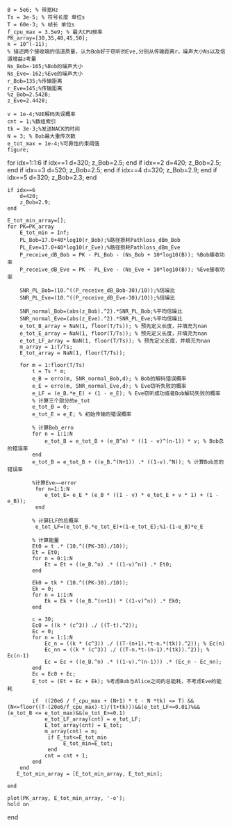 
    B = 5e6; % 带宽Hz
    Ts = 3e-5; % 符号长度 单位s
    T = 60e-3; % 帧长 单位s
    f_cpu_max = 3.5e9; % 最大CPU频率
    PK_array=[30,35,40,45,50];
    k = 10^(-11);
    % 描述两个接收端的信道质量，认为Bob好于窃听的Eve,分别从传输距离r，噪声大小Ns以及信道增益z考量
    Ns_Bob=-165;%Bob的噪声大小
    Ns_Eve=-162;%Eve的噪声大小
    r_Bob=135;%传输距离
    r_Eve=145;%传输距离
    %z_Bob=2.5428;
    z_Eve=2.4428;

    v = 1e-4;%UE解码失误概率
    cnt = 1;%数组索引
    tk = 3e-3;%发送NACK的时间
    N = 3; % Bob最大重传次数
    e_tot_max = 1e-4;%可靠性约束阈值
    figure;
 for idx=1:1:6
    if idx==1
        d=320;
       z_Bob=2.5;
    end
    if idx==2
        d=420;
       z_Bob=2.5;
    end
    if idx==3
        d=520;
       z_Bob=2.5;
    end
    if idx==4
        d=320;
       z_Bob=2.9;
    end
    if idx==5
        d=320;
       z_Bob=2.3;
    end
    
    if idx==6
        d=420;
        z_Bob=2.9;
    end
    
    E_tot_min_array=[];
    for PK=PK_array
        E_tot_min = Inf; 
        PL_Bob=17.0+40*log10(r_Bob);%路径损耗Pathloss_dBm_Bob
        PL_Eve=17.0+40*log10(r_Eve);%路径损耗Pathloss_dBm_Eve
        P_receive_dB_Bob = PK - PL_Bob - (Ns_Bob + 10*log10(B)); %Bob接收功率 
        P_receive_dB_Eve = PK - PL_Eve - (Ns_Eve + 10*log10(B)); %Eve接收功率 

        SNR_PL_Bob=(10.^((P_receive_dB_Bob-30)/10));%信噪比 
        SNR_PL_Eve=(10.^((P_receive_dB_Eve-30)/10));%信噪比 

        SNR_normal_Bob=(abs(z_Bob).^2).*SNR_PL_Bob;%平均信噪比
        SNR_normal_Eve=(abs(z_Eve).^2).*SNR_PL_Eve;%平均信噪比
        e_tot_B_array = NaN(1, floor(T/Ts)); % 预先定义长度，并填充为nan
        e_tot_E_array = NaN(1, floor(T/Ts)); % 预先定义长度，并填充为nan
        e_tot_LF_array = NaN(1, floor(T/Ts)); % 预先定义长度，并填充为nan
        m_array = 1:T/Ts;
        E_tot_array = NaN(1, floor(T/Ts));

        for m = 1:floor(T/Ts)
            t = Ts * m;
            e_B = erro(m, SNR_normal_Bob,d); % Bob的解码错误概率
            e_E = erro(m, SNR_normal_Eve,d); % Eve窃听失败的概率
            e_LF = (e_B.*e_E) + (1 - e_E); % Eve窃听成功或者Bob解码失败的概率
            % 计算三个部分的e_tot
            e_tot_B = 0;
            e_tot_E = e_E; % 初始传输的错误概率

            % 计算Bob_erro
            for n = 1:1:N
                e_tot_B = e_tot_B + (e_B^n) * ((1 - v)^(n-1)) * v; % Bob总的错误率
            end
            e_tot_B = e_tot_B + ((e_B.^(N+1)) .* ((1-v).^N)); % 计算Bob总的错误率

            %计算Eve——error
             for n=1:1:N
                e_tot_E= e_E * (e_B * ((1 - v) * e_tot_E + v * 1) + (1 - e_B));
             end

            % 计算ELF的总概率
             e_tot_LF=(e_tot_B.*e_tot_E)+(1-e_tot_E);%1-(1-e_B)*e_E

            % 计算能量
            Et0 = t .* (10.^((PK-30)./10));
            Et = Et0;
            for n = 0:1:N
                Et = Et + ((e_B.^n) .* ((1-v)^n)) .* Et0;
            end

            Ek0 = tk * (10.^((PK-30)./10));
            Ek = 0;
            for n = 1:1:N
                Ek = Ek + ((e_B.^(n+1)) * ((1-v)^n)) .* Ek0;
            end

            c = 30;
            Ec0 = ((k * (c^3)) ./ ((T-t).^2));
            Ec = 0;
            for n = 1:1:N
                Ec_n = ((k * (c^3)) ./ ((T-(n+1).*t-n.*(tk)).^2)); % Ec(n)
                Ec_nn = ((k * (c^3)) ./ ((T-n.*t-(n-1).*(tk)).^2)); % Ec(n-1)
                Ec = Ec + ((e_B.^n) .* ((1-v).^(n-1))) .* (Ec_n - Ec_nn);
            end
            Ec = Ec0 + Ec;
            E_tot = (Et + Ec + Ek); %考虑Bob与Alice之间的总能耗，不考虑Eve的能耗

            if  ((20e6 / f_cpu_max + (N+1) * t - N *tk) <= T) &&(N<=floor((T-(20e6/f_cpu_max)-t)/(t+tk)))&&(e_tot_LF<=0.01)%&& (e_tot_B <= e_tot_max)&&(e_tot_E>=0.1)
                e_tot_LF_array(cnt) = e_tot_LF;
                E_tot_array(cnt) = E_tot;
                m_array(cnt) = m;
                 if E_tot<=E_tot_min
                      E_tot_min=E_tot;
                 end
                cnt = cnt + 1;
            end
        end
       E_tot_min_array = [E_tot_min_array, E_tot_min];

    end
    
    plot(PK_array, E_tot_min_array, '-o');
    hold on
 end
